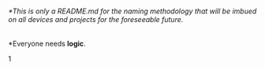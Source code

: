 <h6>*This is only a README.md for the naming methodology that will be imbued on all devices and projects for the foreseeable future.</h6>
<p>*Everyone needs <b>logic</b>.</p>
1
